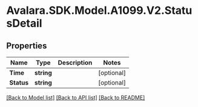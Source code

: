 # Avalara.SDK.Model.A1099.V2.StatusDetail

## Properties

Name | Type | Description | Notes
------------ | ------------- | ------------- | -------------
**Time** | **string** |  | [optional] 
**Status** | **string** |  | [optional] 

[[Back to Model list]](../../../README.md#documentation-for-models) [[Back to API list]](../../../README.md#documentation-for-api-endpoints) [[Back to README]](../../../README.md)

